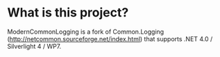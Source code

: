 What is this project?
=====================

ModernCommonLogging is a fork of Common.Logging
(http://netcommon.sourceforge.net/index.html) that supports .NET 4.0 /
Silverlight 4 / WP7.
